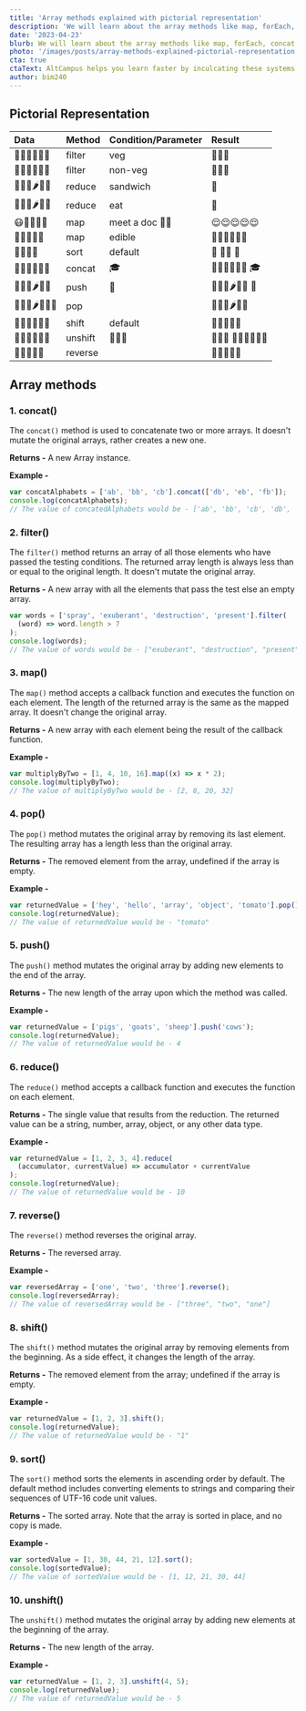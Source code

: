 ```yaml
---
title: 'Array methods explained with pictorial representation'
description: 'We will learn about the array methods like map, forEach, concat, filter, pop, push, reduce etc. Lets look at each of them in detail and also understand them via a nice pictorial representation.'
date: '2023-04-23'
blurb: We will learn about the array methods like map, forEach, concat, filter, pop, push, reduce etc. Lets look at each of them in detail and also understand them via a nice pictorial representation.
photo: '/images/posts/array-methods-explained-pictorial-representation.webp'
cta: true
ctaText: AltCampus helps you learn faster by inculcating these systems as part of the learning model. 🙌
author: bim240
---
```


## Pictorial Representation

<!-- prettier-ignore -->
| Data | Method | Condition/Parameter | Result |
| :-- | :-- | :-- | :-- |
| 🥚️🍓️🍎️🍗️🍖️🍇️ | filter | veg | 🍓️🍎️🍇️ |
| 🥚️🍓️🍎️🍗️🍖️🍇️ | filter | non-veg | 🥚️🍗️🍖️ |
| 🍗️🍖️🍞️🌶️🌰️🥩️ | reduce | sandwich | 🥪️ |
| 🍗️🍖️🍞️🌶️🌰️🥩️ | reduce | eat | 💩️ |
| 😷️🤒️🤕️🤧️🤮️ | map | meet a doc 👨‍🎨️ | 😌️😌️😌️😌️😌️ |
| 🐓️🐓️🐓️🐓️🐓️ | map | edible | 🍗️🍗️🍗️🍗️🍗️🍗️ |
| 👨️👶️👴️👦️ | sort | default | 👶️ 👦️👨️ 👴️ |
| 🤵️🤵️🤵️🤵️🤵️🤵️ | concat | 🎓️ | 🤵️🤵️🤵️🤵️🤵️🤵️ 🎓️ |
| 🍗️🍖️🍞️🌶️🌰️🥩️ | push | 🐓️ | 🍗️🍖️🍞️🌶️🌰️🥩️ 🐓️ |
| 🍗️🍖️🍞️🌶️🌰️🥩️🐓️ | pop |  | 🍗️🍖️🍞️🌶️🌰️🥩️ |
| 🥚️🍓️🍎️🍗️🍖️🍇️ | shift | default | 🍓️🍎️🍗️🍖️🍇️ |
| 🥚️🍓️🍎️🍗️🍖️🍇️ | unshift | 👨️👶️👴️ | 👨️👶️👴️ 🥚️🍓️🍎️🍗️🍖️🍇️ |
| 🦊️🐺️🦅️🦌️🐰️ | reverse |  | 🐰️🦌️🦅️🐺️🦊️ |

## Array methods

### 1. concat()

The `concat()` method is used to concatenate two or more arrays. It doesn't mutate the original arrays, rather creates a new one.

**Returns -** A new Array instance.

**Example -**

```js
var concatAlphabets = ['ab', 'bb', 'cb'].concat(['db', 'eb', 'fb']);
console.log(concatAlphabets);
// The value of concatedAlphabets would be - ['ab', 'bb', 'cb', 'db', 'eb', 'fb']
```

### 2. filter()

The `filter()` method returns an array of all those elements who have passed the testing conditions. The returned array length is always less than or equal to the original length. It doesn't mutate the original array.

**Returns -** A new array with all the elements that pass the test else an empty array.

```js
var words = ['spray', 'exuberant', 'destruction', 'present'].filter(
  (word) => word.length > 7
);
console.log(words);
// The value of words would be - ["exuberant", "destruction", "present"]
```

### 3. map()

The `map()` method accepts a callback function and executes the function on each element. The length of the returned array is the same as the mapped array. It doesn't change the original array.

**Returns -** A new array with each element being the result of the callback function.

**Example -**

```js
var multiplyByTwo = [1, 4, 10, 16].map((x) => x * 2);
console.log(multiplyByTwo);
// The value of multiplyByTwo would be - [2, 8, 20, 32]
```

### 4. pop()

The `pop()` method mutates the original array by removing its last element. The resulting array has a length less than the original array.

**Returns -** The removed element from the array, undefined if the array is empty.

**Example -**

```js
var returnedValue = ['hey', 'hello', 'array', 'object', 'tomato'].pop();
console.log(returnedValue);
// The value of returnedValue would be - "tomato"
```

### 5. push()

The `push()` method mutates the original array by adding new elements to the end of the array.

**Returns -** The new length of the array upon which the method was called.

**Example -**

```js
var returnedValue = ['pigs', 'goats', 'sheep'].push('cows');
console.log(returnedValue);
// The value of returnedValue would be - 4
```

### 6. reduce()

The `reduce()` method accepts a callback function and executes the function on each element.

**Returns -** The single value that results from the reduction. The returned value can be a string, number, array, object, or any other data type.

**Example -**

```js
var returnedValue = [1, 2, 3, 4].reduce(
  (accumulator, currentValue) => accumulator + currentValue
);
console.log(returnedValue);
// The value of returnedValue would be - 10
```

### 7. reverse()

The `reverse()` method reverses the original array.

**Returns -** The reversed array.

**Example -**

```js
var reversedArray = ['one', 'two', 'three'].reverse();
console.log(reversedArray);
// The value of reversedArray would be - ["three", "two", "one"]
```

### 8. shift()

The `shift()` method mutates the original array by removing elements from the beginning. As a side effect, it changes the length of the array.

**Returns -** The removed element from the array; undefined if the array is empty.

**Example -**

```js
var returnedValue = [1, 2, 3].shift();
console.log(returnedValue);
// The value of returnedValue would be - "1"
```

### 9. sort()

The `sort()` method sorts the elements in ascending order by default. The default method includes converting elements to strings and comparing their sequences of UTF-16 code unit values.

**Returns -** The sorted array. Note that the array is sorted in place, and no copy is made.

**Example -**

```js
var sortedValue = [1, 30, 44, 21, 12].sort();
console.log(sortedValue);
// The value of sortedValue would be - [1, 12, 21, 30, 44]
```

### 10. unshift()

The `unshift()` method mutates the original array by adding new elements at the beginning of the array.

**Returns -** The new length of the array.

**Example -**

```js
var returnedValue = [1, 2, 3].unshift(4, 5);
console.log(returnedValue);
// The value of returnedValue would be - 5
```

